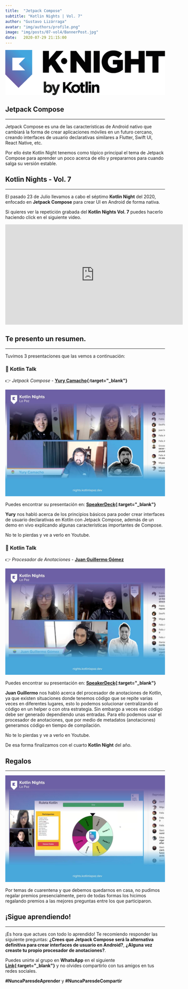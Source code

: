 ```yaml
---
title:  "Jetpack Compose"
subtitle: "Kotlin Nights | Vol. 7"
author: "Gustavo Lizárraga"
avatar: "img/authors/profile.png"
image: "img/posts/07-vol4/BannerPost.jpg"
date:   2020-07-29 21:15:00
---
```


<img src="img/knights/knightlogo.png" alt="K-Night" class="responsive-logo">

## **Jetpack Compose**
---

Jetpack Compose es una de las características de Android nativo que cambiará la forma de crear aplicaciones móviles en un futuro cercano, creando interfaces de usuario declarativas similares a Flutter, Swift UI, React Native, etc.

Por ello éste Kotlin Night tenemos como tópico principal el tema de Jetpack Compose para aprender un poco acerca de ello y prepararnos para cuando salga su versión estable.

## **Kotlin Nights - Vol. 7**
---

El pasado 23 de Julio llevamos a cabo el séptimo **Kotlin Night** del 2020, enfocado en **Jetpack Compose** para crear UI en Android de forma nativa.

Si quieres ver la repetición grabada del **Kotlin Nights Vol. 7** puedes hacerlo haciendo click en el siguiente video.

<div class="video-container">
<iframe width="560" height="315" src="https://www.youtube.com/embed/JEF4owJNoFU" frameborder="0" allow="accelerometer; autoplay; encrypted-media; gyroscope; picture-in-picture" allowfullscreen></iframe></div>

## **Te presento un resumen.**
---
Tuvimos 3 presentaciones que las vemos a continuación:

### 📢 **Kotlin Talk**

👉 *Jetpack Compose* - **[Yury Camacho](https://twitter.com/camachoyury){:target="_blank"}**

<img src="img/posts/10-vol7/FotoYury.jpg" alt="Yury Camacho" class="responsive">

Puedes encontrar su presentación en: **[SpeakerDeck](https://speakerdeck.com/camachoyury){:target="_blank"}**

**Yury** nos habló acerca de los principios básicos para poder crear interfaces de usuario declarativas en Kotlin con Jetpack Compose, además de un demo en vivo explicando algunas características importantes de Compose.

No te lo pierdas y ve a verlo en Youtube.

### 📢 **Kotlin Talk**

👉 *Procesador de Anotaciones* - **[Juan Guillermo Gómez](https://twitter.com/jggomezt)**

<img src="img/posts/10-vol7/FotoJuanGuillermo.jpg" alt="Juan Guillermo Gómez" class="responsive">

Puedes encontrar su presentación en: **[SpeakerDeck](https://speakerdeck.com/jggomez){:target="_blank"}**

**Juan Guillermo** nos habló acerca del procesador de anotaciones de Kotlin, ya que existen situaciones donde tenemos código que se repite varias veces en diferentes lugares, esto lo podemos solucionar centralizando el código en un helper o con otra estrategia. Sin embargo a veces ese código debe ser generado dependiendo unas entradas. Para ello podemos usar el procesador de anotaciones, que por medio de metadatos (anotaciones) generamos código en tiempo de compilación.

No te lo pierdas y ve a verlo en Youtube.

De esa forma finalizamos con el cuarto **Kotlin Night** del año.

## **Regalos**
---

<img src="img/posts/10-vol7/FotoPremios.jpg" alt="Premios" class="responsive">

Por temas de cuarentena y que debemos quedarnos en casa, no pudimos regalar premios presencialmente, pero de todas formas los hicimos regalando premios a las mejores preguntas entre los que participaron. 

## **¡Sigue aprendiendo!**
---

¡Es hora que actues con todo lo aprendido!
Te recomiendo responder las siguiente preguntas:
**¿Crees que Jetpack Compose será la alternativa definitiva para crear interfaces de usuario en Android?**, **¿Alguna vez creaste tu propio procesador de anotaciones?**.

Puedes unirte al grupo en **WhatsApp** en el siguiente **[Link](https://chat.whatsapp.com/IB0gxV6ke1H2ilzitfwkas){:target="_blank"}** y no olvides compartirlo con tus amigos en tus redes sociales.

**#NuncaParesdeAprender** y **#NuncaParesdeCompartir**
